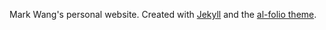 Mark Wang's personal website. Created with [Jekyll](https://jekyllrb.com/) and the [al-folio theme](https://github.com/alshedivat/al-folio).